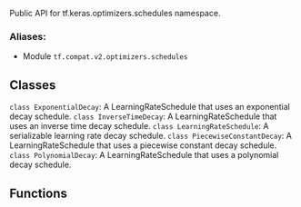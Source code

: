 Public API for tf.keras.optimizers.schedules namespace.
### Aliases:
- Module `tf.compat.v2.optimizers.schedules`
## Classes
`class ExponentialDecay`: A LearningRateSchedule that uses an exponential decay schedule.
`class InverseTimeDecay`: A LearningRateSchedule that uses an inverse time decay schedule.
`class LearningRateSchedule`: A serializable learning rate decay schedule.
`class PiecewiseConstantDecay`: A LearningRateSchedule that uses a piecewise constant decay schedule.
`class PolynomialDecay`: A LearningRateSchedule that uses a polynomial decay schedule.
## Functions

